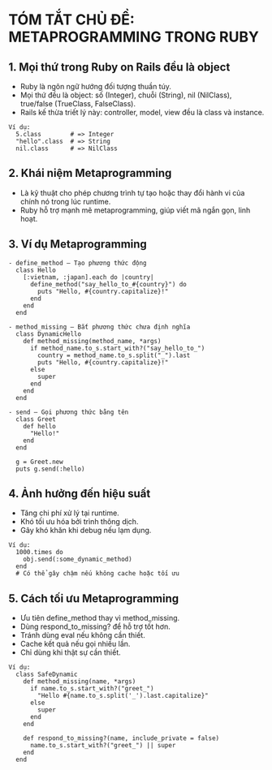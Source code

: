 
# TÓM TẮT CHỦ ĐỀ: METAPROGRAMMING TRONG RUBY

## 1. Mọi thứ trong Ruby on Rails đều là object
- Ruby là ngôn ngữ hướng đối tượng thuần túy.
- Mọi thứ đều là object: số (Integer), chuỗi (String), nil (NilClass), true/false (TrueClass, FalseClass).
- Rails kế thừa triết lý này: controller, model, view đều là class và instance.
```
Ví dụ:
  5.class        # => Integer
  "hello".class  # => String
  nil.class      # => NilClass
```
## 2. Khái niệm Metaprogramming
- Là kỹ thuật cho phép chương trình tự tạo hoặc thay đổi hành vi của chính nó trong lúc runtime.
- Ruby hỗ trợ mạnh mẽ metaprogramming, giúp viết mã ngắn gọn, linh hoạt.

## 3. Ví dụ Metaprogramming
```
- define_method – Tạo phương thức động
  class Hello
    [:vietnam, :japan].each do |country|
      define_method("say_hello_to_#{country}") do
        puts "Hello, #{country.capitalize}!"
      end
    end
  end
```
```
- method_missing – Bắt phương thức chưa định nghĩa
  class DynamicHello
    def method_missing(method_name, *args)
      if method_name.to_s.start_with?("say_hello_to_")
        country = method_name.to_s.split("_").last
        puts "Hello, #{country.capitalize}!"
      else
        super
      end
    end
  end
```
```
- send – Gọi phương thức bằng tên
  class Greet
    def hello
      "Hello!"
    end
  end

  g = Greet.new
  puts g.send(:hello)
```
## 4. Ảnh hưởng đến hiệu suất
- Tăng chi phí xử lý tại runtime.
- Khó tối ưu hóa bởi trình thông dịch.
- Gây khó khăn khi debug nếu lạm dụng.
```
Ví dụ:
  1000.times do
    obj.send(:some_dynamic_method)
  end
  # Có thể gây chậm nếu không cache hoặc tối ưu
```
## 5. Cách tối ưu Metaprogramming
- Ưu tiên define_method thay vì method_missing.
- Dùng respond_to_missing? để hỗ trợ tốt hơn.
- Tránh dùng eval nếu không cần thiết.
- Cache kết quả nếu gọi nhiều lần.
- Chỉ dùng khi thật sự cần thiết.
```
Ví dụ:
  class SafeDynamic
    def method_missing(name, *args)
      if name.to_s.start_with?("greet_")
        "Hello #{name.to_s.split('_').last.capitalize}"
      else
        super
      end
    end

    def respond_to_missing?(name, include_private = false)
      name.to_s.start_with?("greet_") || super
    end
  end
  ```
